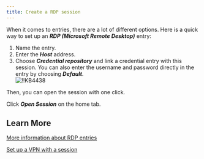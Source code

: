 ```yaml
---
title: Create a RDP session
---
```

When it comes to entries, there are a lot of different options. Here is a quick way to set up an ***RDP (Microsoft Remote Desktop)*** entry:  

1. Name the entry.
1. Enter the ***Host*** address.
1. Choose ***Credential repository*** and link a credential entry with this session. You can also enter the username and password directly in the entry by choosing ***Default***.  
![!!KB4438](https://webdevolutions.azureedge.net/docs/en/kb/KB4438.png)  

Then, you can open the session with one click.  

Click ***Open Session*** on the home tab.
## Learn More
[More information about RDP entries](/kb/remote-desktop-manager/how-to-articles/configure-vpn-multiple-sessions/#configure-the-vpn-settings-on-the-parent-folder-entry)  

[Set up a VPN with a session](/kb/remote-desktop-manager/how-to-articles/configure-vpn-multiple-sessions/#perform-a-batch-edit-to-configure-the-session-entries)
